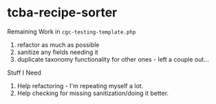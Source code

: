 # tcba-recipe-sorter

Remaining Work in `cgc-testing-template.php`
1. refactor as much as possible
2. sanitize any fields needing it
3. duplicate taxonomy functionality for other ones - left a couple out...

Stuff I Need
1. Help refactoring - I'm repeating myself a lot.
2. Help checking for missing sanitization/doing it better.
